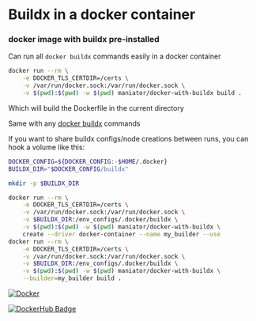 # Buildx in a docker container
### docker image with buildx pre-installed

Can run all `docker buildx` commands easily in a docker container 

```zsh
docker run --rm \
    -e DOCKER_TLS_CERTDIR=/certs \
    -v /var/run/docker.sock:/var/run/docker.sock \
    -v $(pwd):$(pwd) -w $(pwd) maniator/docker-with-buildx build .
```

Which will build the Dockerfile in the current directory

Same with any [docker buildx](https://docs.docker.com/engine/reference/commandline/buildx/) commands

If you want to share buildx configs/node creations between runs, you can hook a volume like this:

```zsh
DOCKER_CONFIG=${DOCKER_CONFIG:-$HOME/.docker}
BUILDX_DIR="$DOCKER_CONFIG/buildx"

mkdir -p $BUILDX_DIR

docker run --rm \
    -e DOCKER_TLS_CERTDIR=/certs \
    -v /var/run/docker.sock:/var/run/docker.sock \
    -v $BUILDX_DIR:/env_configs/.docker/buildx \
    -v $(pwd):$(pwd) -w $(pwd) maniator/docker-with-buildx \
    create --driver docker-container --name my_builder --use
docker run --rm \
    -e DOCKER_TLS_CERTDIR=/certs \
    -v /var/run/docker.sock:/var/run/docker.sock \
    -v $BUILDX_DIR:/env_configs/.docker/buildx \
    -v $(pwd):$(pwd) -w $(pwd) maniator/docker-with-buildx \
    --builder=my_builder build .
```

[![Docker](https://github.com/maniator/dind-buildx/actions/workflows/nightly-build.yml/badge.svg)](https://github.com/maniator/dind-buildx/actions/workflows/nightly-build.yml)

[![DockerHub Badge](http://dockeri.co/image/maniator/docker-with-buildx)](https://hub.docker.com/r/maniator/docker-with-buildx/)
